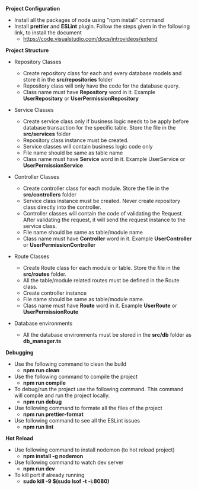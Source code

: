 **Project Configuration**

- Install all the packages of node using "npm install" command
- Install **prettier** and **ESLint** plugin. Follow the steps given in the following link, to install the document
  - https://code.visualstudio.com/docs/introvideos/extend

**Project Structure**

- Repository Classes

  - Create repository class for each and every database models and store it in the **src/repositories** folder
  - Repository class will only have the code for the database query.
  - Class name must have **Repository** word in it. Example **UserRepository** or **UserPermissionRepository**

- Service Classes

  - Create service class only if business logic needs to be apply before database transaction for the specific table. Store the file in the **src/services** folder
  - Repository class instance must be created.
  - Service classes will contain business logic code only
  - File name should be same as table name
  - Class name must have **Service** word in it. Example UserService or **UserPermissionService**

- Controller Classes

  - Create controller class for each module. Store the file in the **src/controllers** folder
  - Service class instance must be created. Never create repository class directly into the controller.
  - Controller classes will contain the code of validating the Request. After validating the request, it will send the request instance to the service class.
  - File name should be same as table/module name
  - Class name must have **Controller** word in it. Example **UserController** or **UserPermissionController**

- Route Classes

  - Create Route class for each module or table. Store the file in the **src/routes** folder.
  - All the table/module related routes must be defined in the Route class.
  - Create controller instance
  - File name should be same as table/module name.
  - Class name must have **Route** word in it. Example **UserRoute** or **UserPermissionRoute**

- Database environments
  - All the database environments must be stored in the **src/db** folder as **db_manager.ts**

**Debugging**

- Use the following command to clean the build
  - **npm run clean**
- Use the following command to compile the project
  - **npm run compile**
- To debug/run the project use the following command. This command will compile and run the project locally.
  - **npm run debug**
- Use following command to formate all the files of the project
  - **npm run prettier-format**
- Use following command to see all the ESLint issues
  - **npm run lint**

**Hot Reload**

- Use following command to install nodemon (to hot reload project)
  - **npm install -g nodemon**
- Use following command to watch dev server
  - **npm run dev**
- To kill port if already running
  - **sudo kill -9 $(sudo lsof -t -i:8080)**
